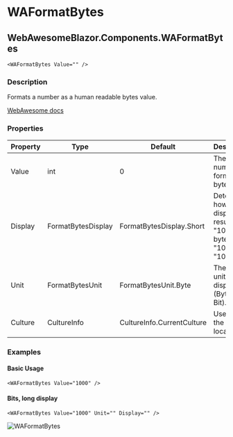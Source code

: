 ﻿# WAFormatBytes
## WebAwesomeBlazor.Components.WAFormatBytes

```HTML+Razor
<WAFormatBytes Value="" />
```

### Description
Formats a number as a human readable bytes value.

[WebAwesome docs](https://webawesome.com/docs/components/format-bytes/)

### Properties
| Property | Type   | Default | Description                              |
|----------|--------|---------|------------------------------------------|
| Value | int | 0 | The number to format in bytes. |
| Display | FormatBytesDisplay | FormatBytesDisplay.Short |  Determines how to display the result, e.g. "100 bytes", "100 b", or "100b". |
| Unit | FormatBytesUnit | FormatBytesUnit.Byte | The type of unit to display (Byte or Bit). |
| Culture | CultureInfo | CultureInfo.CurrentCulture | Used to set the desired locale. |

### Examples

#### Basic Usage
```HTML+Razor
<WAFormatBytes Value="1000" />
```

#### Bits, long display
```HTML+Razor
<WAFormatBytes Value="1000" Unit="" Display="" />
```

![WAFormatBytes](https://github.com/user-attachments/assets/98bdc4e6-b524-4148-95b0-65b2cdad360e)